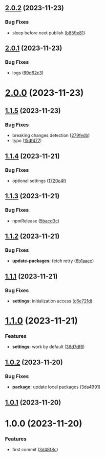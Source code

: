## [2.0.2](https://github.com/ido-pluto/semantic-release-npm-workspaces-monorepo/compare/v2.0.1...v2.0.2) (2023-11-23)


### Bug Fixes

* sleep before next publish ([b859e81](https://github.com/ido-pluto/semantic-release-npm-workspaces-monorepo/commit/b859e8136adeaac5087305e950bf098bfa2ac9aa))

## [2.0.1](https://github.com/ido-pluto/semantic-release-npm-workspaces-monorepo/compare/v2.0.0...v2.0.1) (2023-11-23)


### Bug Fixes

* logs ([69d62c3](https://github.com/ido-pluto/semantic-release-npm-workspaces-monorepo/commit/69d62c385e3f80143c4bb3e2ec66502d19014a76))

# [2.0.0](https://github.com/ido-pluto/semantic-release-npm-workspaces-monorepo/compare/v1.1.5...v2.0.0) (2023-11-23)

## [1.1.5](https://github.com/ido-pluto/semantic-release-npm-workspaces-monorepo/compare/v1.1.4...v1.1.5) (2023-11-23)


### Bug Fixes

* breaking changes detection ([279fedb](https://github.com/ido-pluto/semantic-release-npm-workspaces-monorepo/commit/279fedbbddd9506a3b1472060870c93b849bb440))
* typo ([15df477](https://github.com/ido-pluto/semantic-release-npm-workspaces-monorepo/commit/15df47722742af134c22760a725bbacc64ef68e7))

## [1.1.4](https://github.com/ido-pluto/semantic-release-npm-workspaces-monorepo/compare/v1.1.3...v1.1.4) (2023-11-21)


### Bug Fixes

* optional settings ([1720e4f](https://github.com/ido-pluto/semantic-release-npm-workspaces-monorepo/commit/1720e4f128de726bcedf609046528657ddea2c84))

## [1.1.3](https://github.com/ido-pluto/semantic-release-npm-workspaces-monorepo/compare/v1.1.2...v1.1.3) (2023-11-21)


### Bug Fixes

* npmRelease ([5bacd3c](https://github.com/ido-pluto/semantic-release-npm-workspaces-monorepo/commit/5bacd3c36b4087b71f06fa9863ae9a09797ac21a))

## [1.1.2](https://github.com/ido-pluto/semantic-release-npm-workspaces-monorepo/compare/v1.1.1...v1.1.2) (2023-11-21)


### Bug Fixes

* **update-packages:** fetch retry ([6b1aaec](https://github.com/ido-pluto/semantic-release-npm-workspaces-monorepo/commit/6b1aaecfcf4048dd9bb8ad68f86743cc6a913434))

## [1.1.1](https://github.com/ido-pluto/semantic-release-npm-workspaces-monorepo/compare/v1.1.0...v1.1.1) (2023-11-21)


### Bug Fixes

* **settings:** initialization access ([c6e721d](https://github.com/ido-pluto/semantic-release-npm-workspaces-monorepo/commit/c6e721d4a6eb45d3b7e6d9209f892832a650edd2))

# [1.1.0](https://github.com/ido-pluto/semantic-release-npm-workspaces-monorepo/compare/v1.0.2...v1.1.0) (2023-11-21)


### Features

* **settings:** work by default ([36d7df6](https://github.com/ido-pluto/semantic-release-npm-workspaces-monorepo/commit/36d7df6fcf6554a3cfaa66f45f76b4f27227c31c))

## [1.0.2](https://github.com/ido-pluto/semantic-release-npm-workspaces-monorepo/compare/v1.0.1...v1.0.2) (2023-11-20)


### Bug Fixes

* **package:** update local packages ([3da4991](https://github.com/ido-pluto/semantic-release-npm-workspaces-monorepo/commit/3da49918727694ca9fbb0f72893ed314ccbbab99))

## [1.0.1](https://github.com/ido-pluto/semantic-release-npm-workspaces-monorepo/compare/v1.0.0...v1.0.1) (2023-11-20)

# 1.0.0 (2023-11-20)


### Features

* first commit ([3d48f8c](https://github.com/ido-pluto/semantic-release-npm-workspaces-monorepo/commit/3d48f8c2cb1b39ee4d3449f619afc8719ff39b40))
